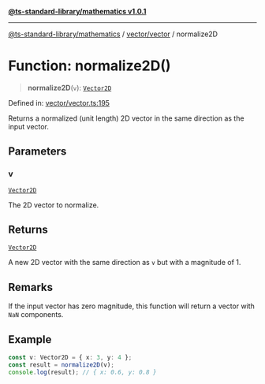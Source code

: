 [**@ts-standard-library/mathematics v1.0.1**](../../../README.md)

***

[@ts-standard-library/mathematics](../../../README.md) / [vector/vector](../README.md) / normalize2D

# Function: normalize2D()

> **normalize2D**(`v`): [`Vector2D`](../type-aliases/Vector2D.md)

Defined in: [vector/vector.ts:195](https://github.com/gabaudette/ts-stdlib/blob/7333da76bc775fbabd0907ad8519b912cfc2fe26/packages/mathematics/src/vector/vector.ts#L195)

Returns a normalized (unit length) 2D vector in the same direction as the input vector.

## Parameters

### v

[`Vector2D`](../type-aliases/Vector2D.md)

The 2D vector to normalize.

## Returns

[`Vector2D`](../type-aliases/Vector2D.md)

A new 2D vector with the same direction as `v` but with a magnitude of 1.

## Remarks

If the input vector has zero magnitude, this function will return a vector with `NaN` components.

## Example

```ts
const v: Vector2D = { x: 3, y: 4 };
const result = normalize2D(v);
console.log(result); // { x: 0.6, y: 0.8 }
```
